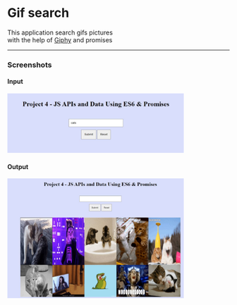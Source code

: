 # Gif search  
  
This application search gifs pictures  
with the help of [Giphy](https://developers.giphy.com/) and promises

--- 
  
 ### Screenshots
<div class="wrapper">
  <div align="left">
  <h4> Input</h4>
    <img src="./js_gif_search_with_api/screenshots/input.JPG" width="400px">
  </div>
    <div class="rightie" style="float:left;">
  <h4> Output</h4>
    <img src="./js_gif_search_with_api/screenshots/output.JPG" width="400px">
  </div>
  </div>
  
